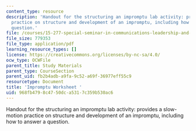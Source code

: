 ```yaml
---
content_type: resource
description: 'Handout for the structuring an impromptu lab activity: provides a slow-motion
  practice on structure and development of an impromptu, including how to answer a
  question.'
file: /courses/15-277-special-seminar-in-communications-leadership-and-personal-effectiveness-coaching-fall-2008/968fb4798c4750dca5317c359b530ac6_handout_3a.pdf
file_size: 779353
file_type: application/pdf
learning_resource_types: []
license: https://creativecommons.org/licenses/by-nc-sa/4.0/
ocw_type: OCWFile
parent_title: Study Materials
parent_type: CourseSection
parent_uid: fb2b4adb-a9fa-9c52-a69f-36977eff55c9
resourcetype: Document
title: 'Impromptu Worksheet '
uid: 968fb479-8c47-50dc-a531-7c359b530ac6
---
```

Handout for the structuring an impromptu lab activity: provides a slow-motion practice on structure and development of an impromptu, including how to answer a question.